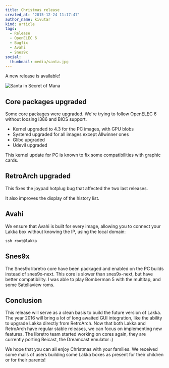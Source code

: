 ```yaml
---
title: Christmas release
created_at: '2015-12-24 11:17:47'
author_name: kivutar
kind: article
tags:
  - Release
  - OpenELEC 6
  - Bugfix
  - Avahi
  - Snes9x
social:
  thumbnail: media/santa.jpg
---
```


A new release is available!

![Santa in Secret of Mana](media/santa.jpg)

## Core packages upgraded

Some core packages were upgraded. We're trying to follow OpenELEC 6 without loosing i386 and BIOS support.

 * Kernel upgraded to 4.3 for the PC images, with GPU blobs
 * Systemd upgraded for all images except Allwinner ones
 * Glibc upgraded
 * Udevil upgraded

This kernel update for PC is known to fix some compatibilities with graphic cards.

## RetroArch upgraded

This fixes the joypad hotplug bug that affected the two last releases.

It also improves the display of the history list.

## Avahi

We ensure that Avahi is built for every image, allowing you to connect your Lakka box without knowing the IP, using the local domain:

    ssh root@lakka

## Snes9x

The Snes9x libretro core have been packaged and enabled on the PC builds instead of snes9x-next. This core is slower than snes9x-next, but have better compatibility. I was able to play Bomberman 5 with the multitap, and some Satellaview roms.

## Conclusion

This release will serve as a clean basis to build the future version of Lakka. The year 2016 will bring a lot of long awaited GUI integration, like the ability to upgrade Lakka directly from RetroArch. Now that both Lakka and RetroArch have regular stable releases, we can focus on implementing new features. The libretro team started working on cores again, they are currently porting Reicast, the Dreamcast emulator :)

We hope that you can all enjoy Christmas with your families. We received some mails of users building some Lakka boxes as present for their children or for their parents!
